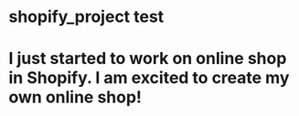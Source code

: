 # shopify_project test
# I just started to work on online shop in Shopify. I am excited to create my own online shop!
